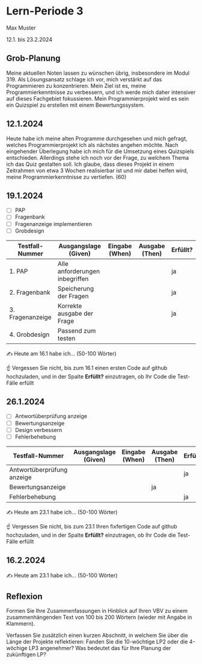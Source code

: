 # Lern-Periode 3

Max Muster

12.1. bis 23.2.2024

## Grob-Planung

Meine aktuellen Noten lassen zu wünschen übrig, insbesondere im Modul 319. Als Lösungsansatz schlage ich vor, mich verstärkt auf das Programmieren zu konzentrieren. Mein Ziel ist es, meine Programmierkenntnisse zu verbessern, und ich werde mich daher intensiver auf dieses Fachgebiet fokussieren. Mein Programmierprojekt wird es sein ein Quizspiel zu erstellen mit einem Bewertungssystem.

## 12.1.2024

Heute habe ich meine alten Programme durchgesehen und mich gefragt, welches Programmierprojekt ich als nächstes angehen möchte. Nach eingehender Überlegung habe ich mich für die Umsetzung eines Quizspiels entschieden. Allerdings stehe ich noch vor der Frage, zu welchem Thema ich das Quiz gestalten soll. Ich glaube, dass dieses Projekt in einem Zeitrahmen von etwa 3 Wochen realisierbar ist und mir dabei helfen wird, meine Programmierkenntnisse zu vertiefen. (60)

## 19.1.2024

- [ ] PAP
- [ ] Fragenbank
- [ ] Fragenanzeige implementieren
- [ ] Grobdesign

| Testfall-Nummer | Ausgangslage (Given) | Eingabe (When) | Ausgabe (Then) | Erfüllt? |
| --------------- | -------------------- | -------------- | -------------- | -------- |
| 1. PAP            |   Alle anforderungen inbegriffen                  |                |                |        ja  |
| 2. Fragenbank             |  Speicherung der Fragen                    |                |                |      ja    |
| 3. Fragenanzeige          |  Korrekte ausgabe der Frage                    |                |                |   ja       |
| 4. Grobdesign         |     Passend zum testen                 |                |                |          |nein                |          

✍️ Heute am 16.1 habe ich... (50-100 Wörter)

☝️ Vergessen Sie nicht, bis zum 16.1 einen ersten Code auf github hochzuladen, und in der Spalte **Erfüllt?** einzutragen, ob Ihr Code die Test-Fälle erfüllt

## 26.1.2024

- [ ] Antwortüberprüfung anzeige
- [ ] Bewertungsanzeige
- [ ] Design verbessern
- [ ] Fehlerbehebung

| Testfall-Nummer | Ausgangslage (Given)                                         | Eingabe (When)              | Ausgabe (Then) | Erfüllt? |
| --------------- | ------------------------------------------------------------ | --------------------------- | -------------- | -------- |
| Antwortüberprüfung anzeige               |                                                              |                             |                |     ja     |
|     Bewertungsanzeige          |  |     |        ja  |
| Fehlerbehebung              |                                                              |                             |                |       ja   |

✍️ Heute am 23.1 habe ich... (50-100 Wörter)

☝️ Vergessen Sie nicht, bis zum 23.1 Ihren fixfertigen Code auf github hochzuladen, und in der Spalte **Erfüllt?** einzutragen, ob Ihr Code die Test-Fälle erfüllt

## 16.2.2024

✍️ Heute am 23.1 habe ich... (50-100 Wörter)

## Reflexion

Formen Sie Ihre Zusammenfassungen in Hinblick auf Ihren VBV zu einem zusammenhängenden Text von 100 bis 200 Wörtern (wieder mit Angabe in Klammern).

Verfassen Sie zusätzlich einen kurzen Abschnitt, in welchem Sie über die Länge der Projekte reflektieren: Fanden Sie die 10-wöchtige LP2 oder die 4-wöchige LP3 angenehmer? Was bedeutet das für Ihre Planung der zukünftigen LP?
